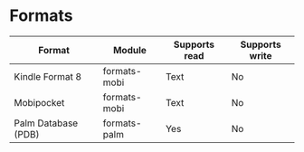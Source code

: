 # Formats

| Format                     | Module       | Supports read | Supports write |
| -------------------------- | ------------ | ------------- | -------------- |
| Kindle Format 8            | formats-mobi | Text          | No             |
| Mobipocket                 | formats-mobi | Text          | No             |
| Palm Database (PDB)        | formats-palm | Yes           | No             |
